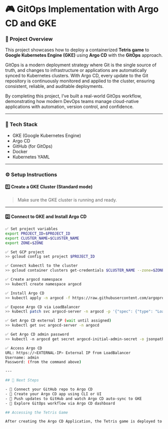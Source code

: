 # 🎮 GitOps Implementation with Argo CD and GKE

### 📘 Project Overview

This project showcases how to deploy a containerized **Tetris game** to **Google Kubernetes Engine (GKE)** using **Argo CD** with the **GitOps** approach.

GitOps is a modern deployment strategy where Git is the single source of truth, and changes to infrastructure or applications are automatically synced to Kubernetes clusters. With Argo CD, every update to the Git repository is continuously monitored and applied to the cluster, ensuring consistent, reliable, and auditable deployments.

By completing this project, I’ve built a real-world GitOps workflow, demonstrating how modern DevOps teams manage cloud-native applications with automation, version control, and confidence.

---

### 🚀 Tech Stack

- GKE (Google Kubernetes Engine)
- Argo CD
- GitHub (for GitOps)
- Docker
- Kubernetes YAML

---

### ⚙️ Setup Instructions

#### 1️⃣ Create a GKE Cluster (Standard mode)
> Make sure the GKE cluster is running and ready.

---

#### 2️⃣ Connect to GKE and Install Argo CD

```bash
✅ Set project variables
export PROJECT_ID=$PROJECT_ID
export CLUSTER_NAME=$CLUSTER_NAME
export ZONE=$ZONE 

✅ Set GCP project
>> gcloud config set project $PROJECT_ID

✅ Connect kubectl to the cluster
>> gcloud container clusters get-credentials $CLUSTER_NAME --zone=$ZONE --project=$PROJECT_ID

✅ Create argocd namespace
>> kubectl create namespace argocd

✅ Install Argo CD
>> kubectl apply -n argocd -f https://raw.githubusercontent.com/argoproj/argo-cd/stable/manifests/install.yaml

✅ Expose Argo CD via LoadBalancer
>> kubectl patch svc argocd-server -n argocd -p '{"spec": {"type": "LoadBalancer"}}'

✅ Get Argo CD external IP (wait until assigned)
>> kubectl get svc argocd-server -n argocd

✅ Get Argo CD admin password
>> kubectl -n argocd get secret argocd-initial-admin-secret -o jsonpath="{.data.password}" | base64 -d; echo

✅ Access Argo CD
URL: https://<EXTERNAL-IP> External IP from LoadBalancer 
Username: admin
Password: (from the command above)

---

## 🚀 Next Steps

- 🔗 Connect your GitHub repo to Argo CD  
- 🚀 Create your Argo CD app using CLI or UI  
- 🔄 Push updates to GitHub and watch Argo CD auto-sync to GKE  
- 🧠 Explore GitOps workflow via Argo CD dashboard

## Accessing the Tetris Game

After creating the Argo CD Application, the Tetris game is deployed to the cluster and exposed via a Kubernetes Service with an external IP or hostname. You can access the game through this address and play it directly in your browser.
